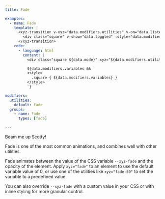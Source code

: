 ```yaml
---
title: Fade

examples:
  - name: Fade
    template: |
      <xyz-transition v-xyz="data.modifiers.utilities" v-on="data.listeners">
        <div class="square" v-show="data.toggled" :style="data.modifiers.variables"></div>
      </xyz-transition>
    code:
      - language: html
        content: |
          <div class="square ${data.mode}" xyz="${data.modifiers.utilities}"></div>

          ${data.modifiers.variables && `
          <style>
            .square { ${data.modifiers.variables} }
          </style>
          `}

modifiers:
  utilities:
    default: fade
  groups:
    - name: Fade
      types: [fade]

---
```


Beam me up Scotty!

Fade is one of the most common animations, and combines well with other utilities.

Fade animates between the value of the CSS variable `--xyz-fade` and the opacity of the element. Apply `xyz="fade"` to an element to use the default variable value of 0, or use one of the utilities like `xyz="fade-50"` to set the variable to a predefined value.

You can also override `--xyz-fade` with a custom value in your CSS or with inline styling for more granular control.